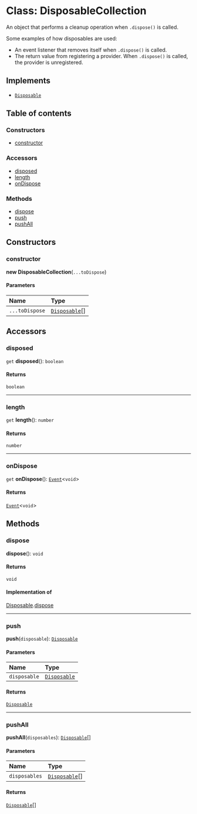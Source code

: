 # Class: DisposableCollection

An object that performs a cleanup operation when `.dispose()` is called.

Some examples of how disposables are used:

* An event listener that removes itself when `.dispose()` is called.
* The return value from registering a provider. When `.dispose()` is called, the provider is unregistered.

## Implements

* [`Disposable`](/auto-docs/utils/interfaces/Disposable-1.md)

## Table of contents

### Constructors

* [constructor](/auto-docs/utils/classes/DisposableCollection.md#constructor)

### Accessors

* [disposed](/auto-docs/utils/classes/DisposableCollection.md#disposed)
* [length](/auto-docs/utils/classes/DisposableCollection.md#length)
* [onDispose](/auto-docs/utils/classes/DisposableCollection.md#ondispose)

### Methods

* [dispose](/auto-docs/utils/classes/DisposableCollection.md#dispose)
* [push](/auto-docs/utils/classes/DisposableCollection.md#push)
* [pushAll](/auto-docs/utils/classes/DisposableCollection.md#pushall)

## Constructors

### constructor

**new DisposableCollection**(`...toDispose`)

#### Parameters

| Name | Type |
| :------ | :------ |
| `...toDispose` | [`Disposable`](/auto-docs/utils/interfaces/Disposable-1.md)\[] |

## Accessors

### disposed

`get` **disposed**(): `boolean`

#### Returns

`boolean`

***

### length

`get` **length**(): `number`

#### Returns

`number`

***

### onDispose

`get` **onDispose**(): [`Event`](/auto-docs/utils/interfaces/Event-1.md)<`void`>

#### Returns

[`Event`](/auto-docs/utils/interfaces/Event-1.md)<`void`>

## Methods

### dispose

**dispose**(): `void`

#### Returns

`void`

#### Implementation of

[Disposable](/auto-docs/utils/interfaces/Disposable-1.md).[dispose](/auto-docs/utils/interfaces/Disposable-1.md#dispose)

***

### push

**push**(`disposable`): [`Disposable`](/auto-docs/utils/interfaces/Disposable-1.md)

#### Parameters

| Name | Type |
| :------ | :------ |
| `disposable` | [`Disposable`](/auto-docs/utils/interfaces/Disposable-1.md) |

#### Returns

[`Disposable`](/auto-docs/utils/interfaces/Disposable-1.md)

***

### pushAll

**pushAll**(`disposables`): [`Disposable`](/auto-docs/utils/interfaces/Disposable-1.md)\[]

#### Parameters

| Name | Type |
| :------ | :------ |
| `disposables` | [`Disposable`](/auto-docs/utils/interfaces/Disposable-1.md)\[] |

#### Returns

[`Disposable`](/auto-docs/utils/interfaces/Disposable-1.md)\[]
